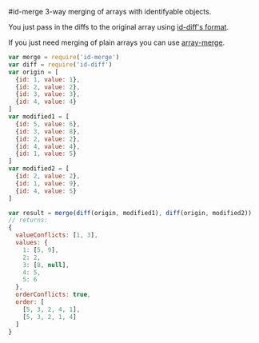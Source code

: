 #id-merge
3-way merging of arrays with identifyable objects.

You just pass in the diffs to the original array using [id-diff's format](https://github.com/mirkok/id-diff).  

If you just need merging of plain arrays you can use [array-merge](https://github.com/mirkok/array-merge).

``` js
var merge = require('id-merge')
var diff = require('id-diff')
var origin = [
  {id: 1, value: 1},
  {id: 2, value: 2},
  {id: 3, value: 3},
  {id: 4, value: 4}
]
var modified1 = [
  {id: 5, value: 6},
  {id: 3, value: 8},
  {id: 2, value: 2},
  {id: 4, value: 4},
  {id: 1, value: 5}
]
var modified2 = [
  {id: 2, value: 2},
  {id: 1, value: 9},
  {id: 4, value: 5}
]

var result = merge(diff(origin, modified1), diff(origin, modified2))
// returns:
{
  valueConflicts: [1, 3],
  values: {
    1: [5, 9],
    2: 2,
    3: [8, null],
    4: 5,
    5: 6
  },
  orderConflicts: true,
  order: [
    [5, 3, 2, 4, 1],
    [5, 3, 2, 1, 4]
  ]
}
```